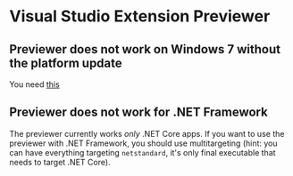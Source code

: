 # Visual Studio Extension Previewer


## Previewer does not work on Windows 7 without the platform update

You need [this](https://www.microsoft.com/en-us/download/details.aspx?id=36805)

## Previewer does not work for .NET Framework

The previewer currently works *only* .NET Core apps. If you want to use the previewer with .NET Framework, you should use multitargeting (hint: you can have everything targeting `netstandard`, it's only final executable that needs to target .NET Core).